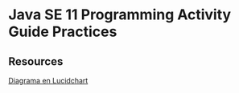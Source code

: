 # Java SE 11 Programming Activity Guide Practices

## Resources 

[Diagrama en Lucidchart](https://lucid.app/lucidchart/05c2d5fd-5410-43c9-952d-74b852cf0a69/edit?invitationId=inv_c47688fe-4543-4bf1-8cf4-ebbc266207b3)


